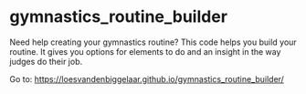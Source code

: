 # gymnastics_routine_builder

Need help creating your gymnastics routine? This code helps you build your routine. It gives you options for elements to do and an insight in the way judges do their job.

Go to:
https://loesvandenbiggelaar.github.io/gymnastics_routine_builder/
